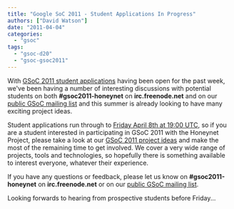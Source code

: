 ```yaml
---
title: "Google SoC 2011 - Student Applications In Progress"
authors: ["David Watson"]
date: "2011-04-04"
categories: 
  - "gsoc"
tags: 
  - "gsoc-d20"
  - "gsoc-gsoc2011"
---
```


With [GSoC 2011 student applications](http://www.google-melange.com) having been open for the past week, we've been having a number of interesting discussions with potential students on both **#gsoc2011-honeynet** on **irc.freenode.net** and on our [public GSoC mailing list](https://public.honeynet.org/mailman/listinfo/gsoc) and this summer is already looking to have many exciting project ideas.  
  
Student applications run through to [Friday April 8th at 19:00 UTC](http://www.google-melange.com/document/show/gsoc_program/google/gsoc2011/timeline), so if you are a student interested in participating in GSoC 2011 with the Honeynet Project, please take a look at our [GSoC 2011 project ideas](/gsoc/ideas) and make the most of the remaining time to get involved. We cover a very wide range of projects, tools and technologies, so hopefully there is something available to interest everyone, whatever their experience.  
  
If you have any questions or feedback, please let us know on **#gsoc2011-honeynet** on **irc.freenode.net** or on our [public GSoC mailing list](https://public.honeynet.org/mailman/listinfo/gsoc).  
  
Looking forwards to hearing from prospective students before Friday...
